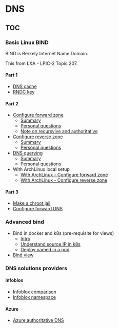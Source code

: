 # DNS

## TOC
 
### Basic Linux BIND 

BIND is Berkely Internet Name Domain.

This from LXA - LPIC-2 Topic 207.

#### Part 1

- [DNS cache](1-basic-bind-lxa/p1-1-dns-cache.md)
- [RNDC key](1-basic-bind-lxa/p1-2-rndc-key.md)

#### Part 2

- [Configure forward zone](1-basic-bind-lxa/p2-1-configure-forward-zone.md)
    - [Summary](1-basic-bind-lxa/p2-1-summary-configure-forward-zone.md)
    - [Personal questions](1-basic-bind-lxa/p2-1-xx-questions.md)
    - [Note on recursvive and authoritative](1-basic-bind-lxa/p2-1-zz-note-on-recursive-and-authoritative-dns.md)
- [Configure reverse zone](1-basic-bind-lxa/p2-2-configure-reverse-zone.md)
    - [Summary](1-basic-bind-lxa/with-archlinux-p2-2-summary-configure-reverse-zone.md)
    - [Personal questions](1-basic-bind-lxa/p2-2-xx-questions.md)
- [DNS querying](1-basic-bind-lxa/p2-3-DNS-querying.md)
    - [Summary](1-basic-bind-lxa/p2-3-summary-DNS-querying.md)
    - [Personal questions](1-basic-bind-lxa/p2-3-xx-questions.md)
- With ArchLinux local setup
    - [With ArchLinux - Configure forward zone](1-basic-bind-lxa/with-archlinux-p2-1-summary-configure-forward-zone.md)
    - [With ArchLinux - Configure reverse zone](1-basic-bind-lxa/with-archlinux-p2-2-summary-configure-reverse-zone.md)  
#### Part 3

- [Make a chroot jail](1-basic-bind-lxa/p3-1-chroot-jail.md)
- [Configure forward DNS](2-advanced-bind/Configure-DNS-forwarder.md)

### Advanced bind

- Bind in docker and k8s (pre-requisite for views)
    - [Intro](./2-advanced-bind/1-bind-in-docker-and-kubernetes/1-intro.md)
    - [Understand source IP in k8s](./2-advanced-bind/1-bind-in-docker-and-kubernetes/2-understand-source-ip-in-k8s.md)
    - [Deploy named in a pod](./2-advanced-bind/1-bind-in-docker-and-kubernetes/3-deploy-named-in-a-pod.md)  
- [Bind view](./2-advanced-bind/2-bind-views/bind-views.md)

### DNS solutions providers

#### Infoblox

- [Infoblox comparison](3-DNS-solution-providers/1-Infoblox/infoblox-comparison.md)
- [Infoblox namespace](3-DNS-solution-providers/1-Infoblox/infoblox-namespace.md)

#### Azure

- [Azure authoritative DNS](3-DNS-solution-providers/2-Azure-DNS/azure-autho-rec.md)